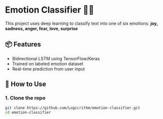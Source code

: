 # Emotion Classifier 🧠💬

This project uses deep learning to classify text into one of six emotions:
**joy, sadness, anger, fear, love, surprise**

## 📦 Features
- Bidirectional LSTM using TensorFlow/Keras
- Trained on labeled emotion dataset
- Real-time prediction from user input

## 🔧 How to Use

### 1. Clone the repo

```bash
git clone https://github.com/Logicrithm/emotion-classifier.git
cd emotion-classifier
